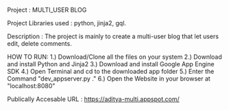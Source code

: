 Project : MULTI_USER BLOG

Project Libraries used : python, jinja2, gql.

Description : The project is mainly to create a multi-user blog 
	      that let users edit, delete comments.
             
 HOW TO RUN: 1.) Download/Clone all the files on your system
             2.) Download and install Python and Jinja2
             3.) Download and install Google App Engine SDK
             4.) Open Terminal and cd to the downloaded app folder
             5.) Enter the Command "dev_appserver.py ."
             6.) Open the Website in your browser at "localhost:8080"

Publically Accesable URL : https://aditya-multi.appspot.com/       

